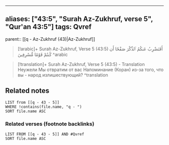 
---
aliases: ["43:5", "Surah Az-Zukhruf, verse 5", "Qur'an 43:5"]
tags: Qvref
---

parent:: [[q - Az-Zukhruf (43)|Az-Zukhruf]]

> [!arabic]+ Surah Az-Zukhruf, Verse 5 (43:5)
> <span class="quran-arabic">أَفَنَضْرِبُ عَنكُمُ ٱلذِّكْرَ صَفْحًا أَن كُنتُمْ قَوْمًا مُّسْرِفِينَ</span>
^arabic

> [!translation]+ Surah Az-Zukhruf, Verse 5 (43:5) - Translation
> Неужели Мы отвратим от вас Напоминание (Коран) из-за того, что вы - народ излишествующий?
^translation



## Related notes
```dataview
LIST from [[q - 43 - 5]]
WHERE !contains(file.name, "q - ")
SORT file.name ASC
```

### Related verses (footnote backlinks)
```dataview
LIST FROM [[q - 43 - 5]] AND #Qvref
SORT file.name ASC
```


